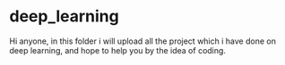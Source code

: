 # deep_learning
Hi anyone, in this folder i will upload all the project which i have done on deep learning, and hope to help you by the idea of coding.
